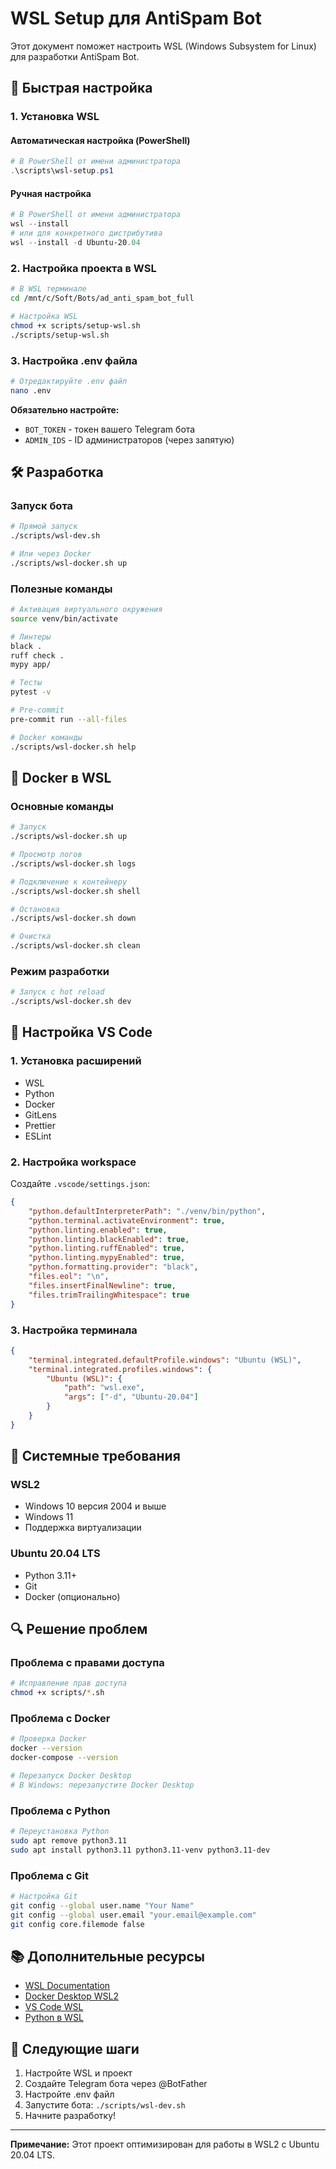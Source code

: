 # WSL Setup для AntiSpam Bot

Этот документ поможет настроить WSL (Windows Subsystem for Linux) для разработки AntiSpam Bot.

## 🚀 Быстрая настройка

### 1. Установка WSL

#### Автоматическая настройка (PowerShell)

```powershell
# В PowerShell от имени администратора
.\scripts\wsl-setup.ps1
```

#### Ручная настройка

```powershell
# В PowerShell от имени администратора
wsl --install
# или для конкретного дистрибутива
wsl --install -d Ubuntu-20.04
```

### 2. Настройка проекта в WSL

```bash
# В WSL терминале
cd /mnt/c/Soft/Bots/ad_anti_spam_bot_full

# Настройка WSL
chmod +x scripts/setup-wsl.sh
./scripts/setup-wsl.sh
```

### 3. Настройка .env файла

```bash
# Отредактируйте .env файл
nano .env
```

**Обязательно настройте:**
- `BOT_TOKEN` - токен вашего Telegram бота
- `ADMIN_IDS` - ID администраторов (через запятую)

## 🛠️ Разработка

### Запуск бота

```bash
# Прямой запуск
./scripts/wsl-dev.sh

# Или через Docker
./scripts/wsl-docker.sh up
```

### Полезные команды

```bash
# Активация виртуального окружения
source venv/bin/activate

# Линтеры
black .
ruff check .
mypy app/

# Тесты
pytest -v

# Pre-commit
pre-commit run --all-files

# Docker команды
./scripts/wsl-docker.sh help
```

## 🐳 Docker в WSL

### Основные команды

```bash
# Запуск
./scripts/wsl-docker.sh up

# Просмотр логов
./scripts/wsl-docker.sh logs

# Подключение к контейнеру
./scripts/wsl-docker.sh shell

# Остановка
./scripts/wsl-docker.sh down

# Очистка
./scripts/wsl-docker.sh clean
```

### Режим разработки

```bash
# Запуск с hot reload
./scripts/wsl-docker.sh dev
```

## 🔧 Настройка VS Code

### 1. Установка расширений

- WSL
- Python
- Docker
- GitLens
- Prettier
- ESLint

### 2. Настройка workspace

Создайте `.vscode/settings.json`:

```json
{
    "python.defaultInterpreterPath": "./venv/bin/python",
    "python.terminal.activateEnvironment": true,
    "python.linting.enabled": true,
    "python.linting.blackEnabled": true,
    "python.linting.ruffEnabled": true,
    "python.linting.mypyEnabled": true,
    "python.formatting.provider": "black",
    "files.eol": "\n",
    "files.insertFinalNewline": true,
    "files.trimTrailingWhitespace": true
}
```

### 3. Настройка терминала

```json
{
    "terminal.integrated.defaultProfile.windows": "Ubuntu (WSL)",
    "terminal.integrated.profiles.windows": {
        "Ubuntu (WSL)": {
            "path": "wsl.exe",
            "args": ["-d", "Ubuntu-20.04"]
        }
    }
}
```

## 🐧 Системные требования

### WSL2
- Windows 10 версия 2004 и выше
- Windows 11
- Поддержка виртуализации

### Ubuntu 20.04 LTS
- Python 3.11+
- Git
- Docker (опционально)

## 🔍 Решение проблем

### Проблема с правами доступа

```bash
# Исправление прав доступа
chmod +x scripts/*.sh
```

### Проблема с Docker

```bash
# Проверка Docker
docker --version
docker-compose --version

# Перезапуск Docker Desktop
# В Windows: перезапустите Docker Desktop
```

### Проблема с Python

```bash
# Переустановка Python
sudo apt remove python3.11
sudo apt install python3.11 python3.11-venv python3.11-dev
```

### Проблема с Git

```bash
# Настройка Git
git config --global user.name "Your Name"
git config --global user.email "your.email@example.com"
git config core.filemode false
```

## 📚 Дополнительные ресурсы

- [WSL Documentation](https://docs.microsoft.com/en-us/windows/wsl/)
- [Docker Desktop WSL2](https://docs.docker.com/desktop/windows/wsl/)
- [VS Code WSL](https://code.visualstudio.com/docs/remote/wsl)
- [Python в WSL](https://docs.microsoft.com/en-us/windows/python/web-frameworks)

## 🎯 Следующие шаги

1. Настройте WSL и проект
2. Создайте Telegram бота через @BotFather
3. Настройте .env файл
4. Запустите бота: `./scripts/wsl-dev.sh`
5. Начните разработку!

---

**Примечание:** Этот проект оптимизирован для работы в WSL2 с Ubuntu 20.04 LTS.
